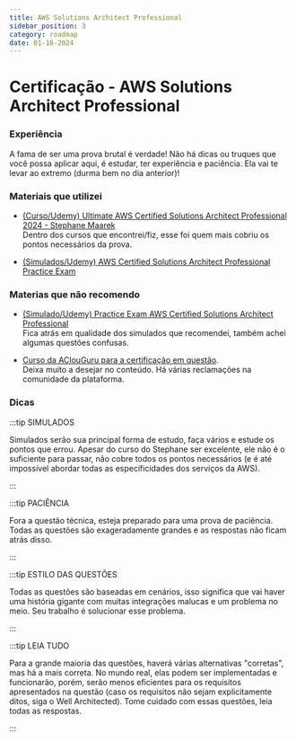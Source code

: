 ```yaml
---
title: AWS Solutions Architect Professional
sidebar_position: 3
category: roadmap
date: 01-10-2024
---
```


# Certificação - AWS Solutions Architect Professional

### Experiência

A fama de ser uma prova brutal é verdade! Não há dicas ou truques que você possa aplicar aqui,
é estudar, ter experiência e paciência. Ela vai te levar ao extremo (durma bem no dia anterior)!

### Materiais que utilizei

- [(Curso/Udemy) Ultimate AWS Certified Solutions Architect Professional 2024 - Stephane Maarek](https://www.udemy.com/course/aws-solutions-architect-professional/)  
Dentro dos cursos que encontrei/fiz, esse foi quem mais cobriu os pontos necessários da prova.

- [(Simulados/Udemy) AWS Certified Solutions Architect Professional Practice Exam](https://www.udemy.com/course/aws-solutions-architect-professional-practice-exams-sap-c02)

### Materias que não recomendo

- [(Simulado/Udemy) Practice Exam AWS Certified Solutions Architect Professional](https://www.udemy.com/course/practice-exam-aws-certified-solutions-architect-professional/)  
Fica atrás em qualidade dos simulados que recomendei, também achei algumas questões confusas. 


- [Curso da AClouGuru para a certificação em questão](https://learn.acloud.guru/course/aws-certified-solutions-architect-professional/dashboard).  
Deixa muito a desejar no conteúdo. Há várias reclamações na comunidade da plataforma.

### Dicas

:::tip SIMULADOS

Simulados serão sua principal forma de estudo, faça vários e estude os pontos que errou. Apesar do curso
do Stephane ser excelente, ele não é o suficiente para passar, não cobre todos os pontos necessários
(e é até impossível abordar todas as especificidades dos serviços da AWS).

:::

:::tip PACIÊNCIA

Fora a questão técnica, esteja preparado para uma prova de paciência. Todas as questões são exageradamente grandes
e as respostas não ficam atrás disso.

:::

:::tip ESTILO DAS QUESTÕES

Todas as questões são baseadas em cenários, isso significa que vai haver uma história gigante
com muitas integrações malucas e um problema no meio. Seu trabalho é solucionar esse problema.

:::
  
:::tip LEIA TUDO

Para a grande maioria das questões, haverá várias alternativas "corretas", mas há a mais correta. No mundo real,
elas podem ser implementadas e funcionarão, porém, serão menos eficientes para os requisitos apresentados na questão
(caso os requisitos não sejam explicitamente ditos, siga o Well Architected).
Tome cuidado com essas questões, leia todas as respostas.

:::

